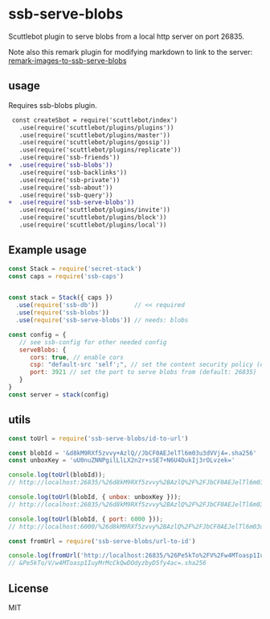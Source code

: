 # ssb-serve-blobs

Scuttlebot plugin to serve blobs from a local http server on port 26835.

Note also this remark plugin for modifying markdown to link to the server: [remark-images-to-ssb-serve-blobs](https://gitlab.com/staltz/remark-images-to-ssb-serve-blobs)

## usage

Requires ssb-blobs plugin.

```diff
 const createSbot = require('scuttlebot/index')
   .use(require('scuttlebot/plugins/plugins'))
   .use(require('scuttlebot/plugins/master'))
   .use(require('scuttlebot/plugins/gossip'))
   .use(require('scuttlebot/plugins/replicate'))
   .use(require('ssb-friends'))
+  .use(require('ssb-blobs'))
   .use(require('ssb-backlinks'))
   .use(require('ssb-private'))
   .use(require('ssb-about'))
   .use(require('ssb-query'))
+  .use(require('ssb-serve-blobs'))
   .use(require('scuttlebot/plugins/invite'))
   .use(require('scuttlebot/plugins/block'))
   .use(require('scuttlebot/plugins/local'))
```

## Example usage

```js
const Stack = require('secret-stack')
const caps = require('ssb-caps')


const stack = Stack({ caps })
  .use(require('ssb-db'))          // << required
  .use(require('ssb-blobs'))
  .use(require('ssb-serve-blobs')) // needs: blobs

const config = {
   // see ssb-config for other needed config
   serveBlobs: {
      cors: true, // enable cors
      csp: "default-src 'self';", // set the content security policy (default: 'default-src none; sandbox')
      port: 3921 // set the port to serve blobs from (default: 26835)
   }
}
const server = stack(config)
```

## utils

```js
const toUrl = require('ssb-serve-blobs/id-to-url')

const blobId = '&d8kM9RXf5zvvy+AzlQ//JbCF0AEJelTl6m03u3dVVj4=.sha256'
const unboxKey = 'uU0nuZNNPgilLlLX2n2r+sSE7+N6U4DukIj3rOLvzek='

console.log(toUrl(blobId));
// http://localhost:26835/%26d8kM9RXf5zvvy%2BAzlQ%2F%2FJbCF0AEJelTl6m03u3dVVj4%3D.sha256

console.log(toUrl(blobId, { unbox: unboxKey }));
// http://localhost:26835/%26d8kM9RXf5zvvy%2BAzlQ%2F%2FJbCF0AEJelTl6m03u3dVVj4%3D.sha256?unbox=uU0nuZNNPgilLlLX2n2r%2BsSE7%2BN6U4DukIj3rOLvzek%3D

console.log(toUrl(blobId, { port: 6000 }));
// http://localhost:6000/%26d8kM9RXf5zvvy%2BAzlQ%2F%2FJbCF0AEJelTl6m03u3dVVj4%3D.sha256
```

```js
const fromUrl = require('ssb-serve-blobs/url-to-id')

console.log(fromUrl('http://localhost:26835/%26Pe5kTo%2FV%2Fw4MToasp1IuyMrMcCkQwDOdyzbyD5fy4ac%3D.sha256'));
// &Pe5kTo/V/w4MToasp1IuyMrMcCkQwDOdyzbyD5fy4ac=.sha256
```


## License

MIT
